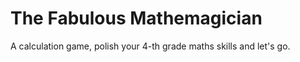 # The Fabulous Mathemagician

A calculation game, polish your 4-th grade maths skills and let's go.

